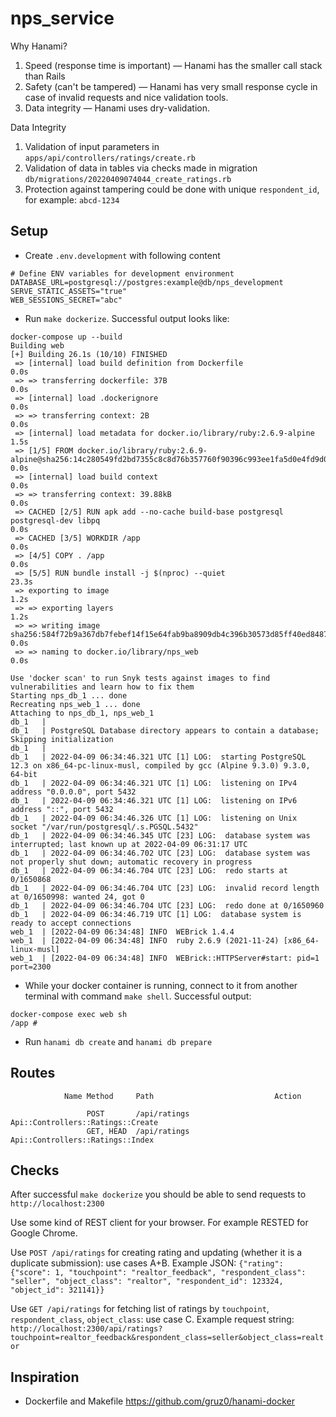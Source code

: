 # nps_service

Why Hanami?
1. Speed (response time is important) — Hanami has the smaller call stack than Rails
2. Safety (can't be tampered) — Hanami has very small response cycle in case of invalid requests and nice validation tools.
3. Data integrity — Hanami uses dry-validation.

Data Integrity
1. Validation of input parameters in `apps/api/controllers/ratings/create.rb`
2. Validation of data in tables via checks made in migration `db/migrations/20220409074044_create_ratings.rb`
3. Protection against tampering could be done with unique `respondent_id`, for example: `abcd-1234`

## Setup
* Create `.env.development` with following content
```
# Define ENV variables for development environment
DATABASE_URL=postgresql://postgres:example@db/nps_development
SERVE_STATIC_ASSETS="true"
WEB_SESSIONS_SECRET="abc"
```

* Run `make dockerize`. Successful output looks like:
```                                                                                                                                                                                                                     (master)nps
docker-compose up --build
Building web
[+] Building 26.1s (10/10) FINISHED
 => [internal] load build definition from Dockerfile                                                                                                                                                                                                     0.0s
 => => transferring dockerfile: 37B                                                                                                                                                                                                                      0.0s
 => [internal] load .dockerignore                                                                                                                                                                                                                        0.0s
 => => transferring context: 2B                                                                                                                                                                                                                          0.0s
 => [internal] load metadata for docker.io/library/ruby:2.6.9-alpine                                                                                                                                                                                     1.5s
 => [1/5] FROM docker.io/library/ruby:2.6.9-alpine@sha256:14c280549fd2bd7355c8c8d76b357760f90396c993ee1fa5d0e4fd9d0fa74e18                                                                                                                               0.0s
 => [internal] load build context                                                                                                                                                                                                                        0.0s
 => => transferring context: 39.88kB                                                                                                                                                                                                                     0.0s
 => CACHED [2/5] RUN apk add --no-cache build-base postgresql postgresql-dev libpq                                                                                                                                                                       0.0s
 => CACHED [3/5] WORKDIR /app                                                                                                                                                                                                                            0.0s
 => [4/5] COPY . /app                                                                                                                                                                                                                                    0.0s
 => [5/5] RUN bundle install -j $(nproc) --quiet                                                                                                                                                                                                        23.3s
 => exporting to image                                                                                                                                                                                                                                   1.2s
 => => exporting layers                                                                                                                                                                                                                                  1.2s
 => => writing image sha256:584f72b9a367db7febef14f15e64fab9ba8909db4c396b30573d85ff40ed8487                                                                                                                                                             0.0s
 => => naming to docker.io/library/nps_web                                                                                                                                                                                                               0.0s

Use 'docker scan' to run Snyk tests against images to find vulnerabilities and learn how to fix them
Starting nps_db_1 ... done
Recreating nps_web_1 ... done
Attaching to nps_db_1, nps_web_1
db_1   |
db_1   | PostgreSQL Database directory appears to contain a database; Skipping initialization
db_1   |
db_1   | 2022-04-09 06:34:46.321 UTC [1] LOG:  starting PostgreSQL 12.3 on x86_64-pc-linux-musl, compiled by gcc (Alpine 9.3.0) 9.3.0, 64-bit
db_1   | 2022-04-09 06:34:46.321 UTC [1] LOG:  listening on IPv4 address "0.0.0.0", port 5432
db_1   | 2022-04-09 06:34:46.321 UTC [1] LOG:  listening on IPv6 address "::", port 5432
db_1   | 2022-04-09 06:34:46.326 UTC [1] LOG:  listening on Unix socket "/var/run/postgresql/.s.PGSQL.5432"
db_1   | 2022-04-09 06:34:46.345 UTC [23] LOG:  database system was interrupted; last known up at 2022-04-09 06:31:17 UTC
db_1   | 2022-04-09 06:34:46.702 UTC [23] LOG:  database system was not properly shut down; automatic recovery in progress
db_1   | 2022-04-09 06:34:46.704 UTC [23] LOG:  redo starts at 0/1650868
db_1   | 2022-04-09 06:34:46.704 UTC [23] LOG:  invalid record length at 0/1650998: wanted 24, got 0
db_1   | 2022-04-09 06:34:46.704 UTC [23] LOG:  redo done at 0/1650960
db_1   | 2022-04-09 06:34:46.719 UTC [1] LOG:  database system is ready to accept connections
web_1  | [2022-04-09 06:34:48] INFO  WEBrick 1.4.4
web_1  | [2022-04-09 06:34:48] INFO  ruby 2.6.9 (2021-11-24) [x86_64-linux-musl]
web_1  | [2022-04-09 06:34:48] INFO  WEBrick::HTTPServer#start: pid=1 port=2300
```

* While your docker container is running, connect to it from another terminal with command `make shell`. Successful output:
```
docker-compose exec web sh
/app #
```

* Run `hanami db create` and `hanami db prepare`

## Routes
                Name Method     Path                           Action

                     POST       /api/ratings                   Api::Controllers::Ratings::Create
                     GET, HEAD  /api/ratings                   Api::Controllers::Ratings::Index


## Checks
After successful `make dockerize` you should be able to send requests to `http://localhost:2300`

Use some kind of REST client for your browser. For example RESTED for Google Chrome.

Use `POST /api/ratings` for creating rating and updating (whether it is a duplicate submission): use cases A+B.
Example JSON:
`{"rating": {"score": 1, "touchpoint": "realtor_feedback", "respondent_class": "seller", "object_class": "realtor", "respondent_id": 123324, "object_id": 321141}}`

Use `GET /api/ratings` for fetching list of ratings by `touchpoint`, `respondent_class`, `object_class`: use case C.
Example request string:
`http://localhost:2300/api/ratings?touchpoint=realtor_feedback&respondent_class=seller&object_class=realtor`

## Inspiration

* Dockerfile and Makefile https://github.com/gruz0/hanami-docker
